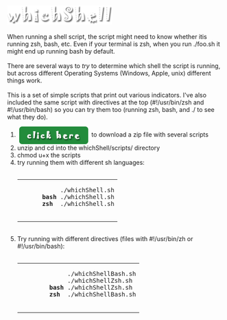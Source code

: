 <img src="./assets/images/whichShellLogo.png" alt="which shell"><br>
<br>
When running a shell script, the script might need to know whether itis running zsh, bash, etc.
Even if your terminal is zsh, when you run ./foo.sh it might end up running bash by default.<br>
<br>
There are several ways to <i>try</i> to determine which shell the script is running, but across different Operating Systems (Windows, Apple, unix)
different things work.<br>
<br>
This is a set of simple scripts that print out various indicators. I've also included the same script with
directives at the top (#!/usr/bin/zsh and #!/usr/bin/bash) so you can try them too (running zsh, bash, and ./ to see what they do).
<br>
<ol>
<li>&nbsp;<a href="https://github.com/rg3h/whichShell/raw/main/whichShell.zip"><img src="./assets/images/clickHereButton.png" alt="click here to download the scripts" valign="middle"/></a>&nbsp;&nbsp;to download a zip file with several scripts</li>
  <li>unzip and cd into the whichShell/scripts/ directory</li>
  <li>chmod u+x the scripts</li>
  <li>try running them with different sh languages:
    <br><br>
    <table><tr><td>
    <pre>
           ./whichShell.sh
      <b>bash</b> ./whichShell.sh
      <b>zsh</b>  ./whichShell.sh
    </pre>
      </td></tr></table>
  </li>
  <br>
  <li>Try running with different directives (files with #!/usr/bin/zh or #!/usr/bin/bash):
    <br><br>
    <table><tr><td>
      <pre>
             ./whichShellBash.sh
             ./whichShellZsh.sh
        <b>bash</b> ./whichShellZsh.sh
        <b>zsh</b>  ./whichShellBash.sh
      </pre>
    </td></tr></table>
  </li>
</ol>
<br>
